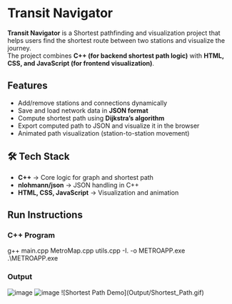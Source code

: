 # Transit Navigator

 **Transit Navigator** is a Shortest pathfinding and visualization project that helps users find the shortest route between two stations and visualize the journey.  
The project combines **C++ (for backend shortest path logic)** with **HTML, CSS, and JavaScript (for frontend visualization)**.  

## Features
- Add/remove stations and connections dynamically  
- Save and load network data in **JSON format**  
- Compute shortest path using **Dijkstra’s algorithm**  
- Export computed path to JSON and visualize it in the browser  
- Animated path visualization (station-to-station movement)  

## 🛠️ Tech Stack
- **C++** → Core logic for graph and shortest path  
- **nlohmann/json** → JSON handling in C++  
- **HTML, CSS, JavaScript** → Visualization and animation  


## Run Instructions

### C++ Program
g++ main.cpp MetroMap.cpp utils.cpp -I. -o METROAPP.exe                              
.\METROAPP.exe     
### Output
<img width="1351" height="931" alt="image" src="https://github.com/user-attachments/assets/ed212c38-ba87-4431-a5e3-c0ee31d03497" />
<img width="1132" height="902" alt="image" src="https://github.com/user-attachments/assets/444a0fa0-3366-4582-8ee6-4077247cc9c7" />
![Shortest Path Demo](Output/Shortest_Path.gif)






